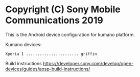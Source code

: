 Copyright (C) Sony Mobile Communications 2019
=============================================

This is the Android device configuration for kumano platform.

Kumano devices:

    Xperia 1 ....................... griffin

Build instructions
https://developer.sony.com/develop/open-devices/guides/aosp-build-instructions/
